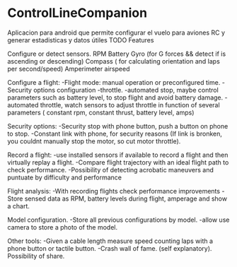 # ControlLineCompanion
Aplicacion para android que permite configurar el vuelo para aviones RC y generar estadisticas y datos útiles
TODO Features


Configure or detect sensors.
  RPM
  Battery
  Gyro (for G forces && detect if is ascending or descending)
  Compass ( for calculating orientation and laps per second/speed)
  Amperimeter
  airspeed
  
  
Configure a flight:
  -Flight mode: manual operation or preconfigured time.
  -Security options configuration
  -throttle.
  -automated stop, maybe control parameters such as battery level, to stop flight and avoid battery damage.
  -automated throttle, watch sensors to adjust throttle in function of several parameters ( constant rpm, constant thrust, battery level, amps)

Security options:
  -Security stop with phone button, push a button on phone to stop.
  -Constant link with phone, for security reasons (If link is bronken, you couldnt manually stop the motor, so cut motor throttle).

Record a flight:
  -use installed sensors if available to record a flight and then virtually replay a flight.
  -Compare flight trajectory with an ideal flight path to check performance.
  -Possibility of detecting acrobatic maneuvers and puntuate by difficulty and performance

Flight analysis:
  -With recording flights check performance improvements
  -Store sensed data as RPM, battery levels during flight, amperage and show a chart.
  
Model configuration.
  -Store all previous configurations by model.
  -allow use camera to store a photo of the model.

Other tools:
  -Given a cable length measure speed counting laps with a phone button or tactile button.
  -Crash wall of fame. (self explanatory). Possibility of share.
  
  
  
  
